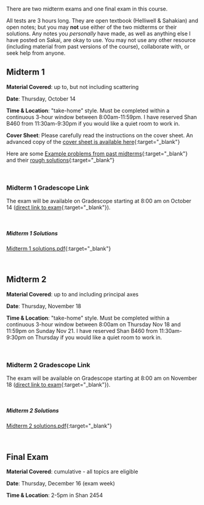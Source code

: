 There are two midterm exams and one final exam in this course.

All tests are 3 hours long. They are open textbook (Helliwell & Sahakian) and open notes; but you may **not** use either of the two midterms or their solutions. Any notes you *personally* have made, as well as anything else I have posted on Sakai, are okay to use. You may not use any other resource (including material from past versions of the course), collaborate with, or seek help from anyone.

## Midterm 1

**Material Covered**: up to, but not including scattering

**Date**: Thursday, October 14

**Time & Location**: "take-home" style. Must be completed within a continuous 3-hour window between 8:00am-11:59pm. I have reserved Shan B460 from 11:30am-9:30pm if you would like a quiet room to work in. 

**Cover Sheet**: Please carefully read the instructions on the cover sheet. An advanced copy of the [cover sheet is available here](https://drive.google.com/file/d/1SgN4EOAzD75dsSCYUcOUlZaNdI_40jm0/view?usp=sharing){:target="_blank"}

Here are some [Example problems from past midterms](https://drive.google.com/file/d/1r5GyVhWo3HsoQM0HoHCCZIiBc8F4aPQn/view?usp=sharing){:target="_blank"} and their [rough solutions](https://drive.google.com/file/d/1QgHmwzb-jzMBQjXXZqCYpiYDzqgm0qKf/view?usp=sharing){:target="_blank"}

<br>

### Midterm 1 Gradescope Link

The exam will be available on Gradescope starting at 8:00 am on October 14 ([direct link to exam](https://www.gradescope.com/courses/282409/assignments/1538072){:target="_blank"}).

<br> 

##### Midterm 1 Solutions
[Midterm 1 solutions.pdf](https://drive.google.com/file/d/1x4wika2eFNZ53453N9RwQSO6DEMuy4tu/view?usp=sharing){:target="_blank"}


<br>

## Midterm 2

**Material Covered**: up to and including principal axes

**Date**: Thursday, November 18

**Time & Location**: "take-home" style. Must be completed within a continuous 3-hour window between 8:00am on Thursday Nov 18 and 11:59pm on Sunday Nov 21. I have reserved Shan B460 from 11:30am-9:30pm on Thursday if you would like a quiet room to work in. 

<br>

### Midterm 2 Gradescope Link

The exam will be available on Gradescope starting at 8:00 am on November 18 ([direct link to exam](https://www.gradescope.com/courses/282409/assignments/1668565){:target="_blank"}).

<br> 

##### Midterm 2 Solutions
[Midterm 2 solutions.pdf](https://drive.google.com/file/d/16jBX-4HCTHHn5vYKjXv50FSeHVYgPHoe/view?usp=sharing){:target="_blank"}


<br>


## Final Exam

**Material Covered**: cumulative - all topics are eligible

**Date**: Thursday, December 16 (exam week)

**Time & Location**: 2-5pm in Shan 2454



